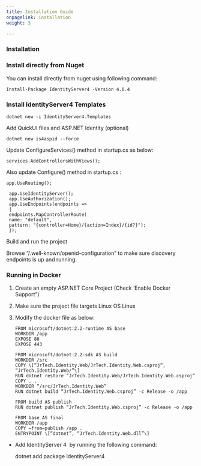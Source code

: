 ```yaml
---
title: Installation Guide
onpagelink: installation
weight: 3

---
```


### Installation

### Install directly from Nuget

You can install directly from nuget using following command:

    Install-Package IdentityServer4 -Version 4.0.4

### Install IdentityServer4 Templates

    dotnet new -i IdentityServer4.Templates  
  

Add QuickUI files and ASP.NET Identity (optional)

    dotnet new is4aspid --force  
  
  

Update ConfigureServices() method in startup.cs as below:

    services.AddControllersWithViews();  
  

Also update Configure() method in startup.cs :

    app.UseRouting();  
       
     app.UseIdentityServer();  
     app.UseAuthorization();   
     app.UseEndpoints(endpoints =>  
     {  
     endpoints.MapControllerRoute(  
     name: "default",  
     pattern: "{controller=Home}/{action=Index}/{id?}");  
     });  
  

Build and run the project

  
Browse “/.well-known/openid-configuration” to make sure discovery endpoints is up and running.

### Running in Docker

1.  Create an empty ASP.NET Core Project (Check ‘Enable Docker Support”)
2.  Make sure the project file targets Linux OS <DockerDefaultTargetOS>Linux</DockerDefaultTargetOS>
3.  Modify the docker file as below:

  
        FROM microsoft/dotnet:2.2-runtime AS base  
        WORKDIR /app  
        EXPOSE 80  
        EXPOSE 443  
           
        FROM microsoft/dotnet:2.2-sdk AS build  
        WORKDIR /src  
        COPY \[“JrTech.Identity.Web/JrTech.Identity.Web.csproj“, “JrTech.Identity.Web/”\]  
        RUN dotnet restore “JrTech.Identity.Web/JrTech.Identity.Web.csproj“  
        COPY . .  
        WORKDIR “/src/JrTech.Identity.Web”  
        RUN dotnet build “JrTech.Identity.Web.csproj” -c Release -o /app  
           
        FROM build AS publish  
        RUN dotnet publish “JrTech.Identity.Web.csproj” -c Release -o /app  
           
        FROM base AS final  
        WORKDIR /app  
        COPY –from=publish /app .  
        ENTRYPOINT \[“dotnet”, “JrTech.Identity.Web.dll”\]  
      
      
      

*   Add IdentityServer 4  by running the following command:  
      
    dotnet add package IdentityServer4
